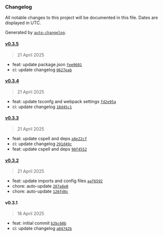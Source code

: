 ### Changelog

All notable changes to this project will be documented in this file. Dates are displayed in UTC.

Generated by [`auto-changelog`](https://github.com/CookPete/auto-changelog).

#### [v0.3.5](https://github.com/datr-tech/parcel-model-schemas-common-fields/compare/v0.3.4...v0.3.5)

> 21 April 2025

- feat: update package.json [`fee9601`](https://github.com/datr-tech/parcel-model-schemas-common-fields/commit/fee9601685fc633d25d81bd1981552e4881020ef)
- ci: update changelog [`0627eab`](https://github.com/datr-tech/parcel-model-schemas-common-fields/commit/0627eab6c341b763fd090b24c85d38eb8af087ee)

#### [v0.3.4](https://github.com/datr-tech/parcel-model-schemas-common-fields/compare/v0.3.3...v0.3.4)

> 21 April 2025

- feat: update tsconfg and webpack settings [`fd2e95a`](https://github.com/datr-tech/parcel-model-schemas-common-fields/commit/fd2e95a9d27201a8f086242e20996741c7ea0669)
- ci: update changelog [`18d45c1`](https://github.com/datr-tech/parcel-model-schemas-common-fields/commit/18d45c1589af99f34598e2de799a9860ed3f3028)

#### [v0.3.3](https://github.com/datr-tech/parcel-model-schemas-common-fields/compare/v0.3.2...v0.3.3)

> 21 April 2025

- feat: update cspell and deps [`a8e22cf`](https://github.com/datr-tech/parcel-model-schemas-common-fields/commit/a8e22cf8bf7f5e193b34b13efb19d0cc30e72fab)
- ci: update changelog [`291d49c`](https://github.com/datr-tech/parcel-model-schemas-common-fields/commit/291d49c9cda0a9d37fec77ea1997ff28995c2d7d)
- feat: update cspell and deps [`90f4552`](https://github.com/datr-tech/parcel-model-schemas-common-fields/commit/90f4552328afc211a0e42e5d08e1ffadbd3e9291)

#### [v0.3.2](https://github.com/datr-tech/parcel-model-schemas-common-fields/compare/v0.3.1...v0.3.2)

> 21 April 2025

- feat: update imports and config files [`aaf6592`](https://github.com/datr-tech/parcel-model-schemas-common-fields/commit/aaf65929e79167d12082d6a6632682f6e836658a)
- chore: auto-update [`207a8e0`](https://github.com/datr-tech/parcel-model-schemas-common-fields/commit/207a8e0586f7d4e0f6f091e0f70195007523e731)
- chore: auto-update [`126fd8c`](https://github.com/datr-tech/parcel-model-schemas-common-fields/commit/126fd8ce6f817ff01b3b05e882143f2a9eb6904a)

#### v0.3.1

> 18 April 2025

- feat: initial commit [`b2bc60b`](https://github.com/datr-tech/parcel-model-schemas-common-fields/commit/b2bc60b158c23fee468d543b80e826f455082bfc)
- ci: update changelog [`a04742b`](https://github.com/datr-tech/parcel-model-schemas-common-fields/commit/a04742b03717b2882377cb9207d500a67c709505)
